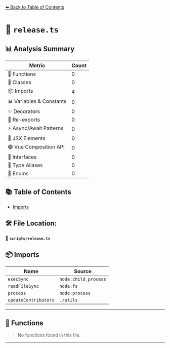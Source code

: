 [⬅️ Back to Table of Contents](../index.md)

# 📄 `release.ts`

## 📊 Analysis Summary

| Metric | Count |
|--------|-------|
| 🔧 Functions | 0 |
| 🧱 Classes | 0 |
| 📦 Imports | 4 |
| 📊 Variables & Constants | 0 |
| ✨ Decorators | 0 |
| 🔄 Re-exports | 0 |
| ⚡ Async/Await Patterns | 0 |
| 💠 JSX Elements | 0 |
| 🟢 Vue Composition API | 0 |
| 📐 Interfaces | 0 |
| 📑 Type Aliases | 0 |
| 🎯 Enums | 0 |

## 📚 Table of Contents

- [Imports](#imports)

## 🛠️ File Location:
📂 **`scripts/release.ts`**

## 📦 Imports

| Name | Source |
|------|--------|
| `execSync` | `node:child_process` |
| `readFileSync` | `node:fs` |
| `process` | `node:process` |
| `updateContributors` | `./utils` |


---

## 🔧 Functions

> No functions found in this file.


---
